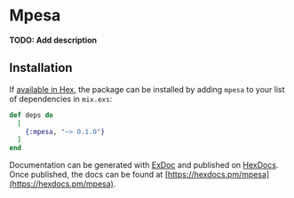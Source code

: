 # Mpesa

**TODO: Add description**

## Installation

If [available in Hex](https://hex.pm/docs/publish), the package can be installed
by adding `mpesa` to your list of dependencies in `mix.exs`:

```elixir
def deps do
  [
    {:mpesa, "~> 0.1.0"}
  ]
end
```

Documentation can be generated with [ExDoc](https://github.com/elixir-lang/ex_doc)
and published on [HexDocs](https://hexdocs.pm). Once published, the docs can
be found at [https://hexdocs.pm/mpesa](https://hexdocs.pm/mpesa).

